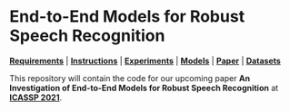 # End-to-End Models for Robust Speech Recognition
[**Requirements**]() | [**Instructions**]() | [**Experiments**]() | [**Models**]() | [**Paper**](https://archiki.github.io/files/ICASSP.pdf) | [**Datasets**]()

This repository will contain the code for our upcoming paper **An Investigation of End-to-End Models for Robust Speech Recognition** at [**ICASSP 2021**](https://2021.ieeeicassp.org/).
